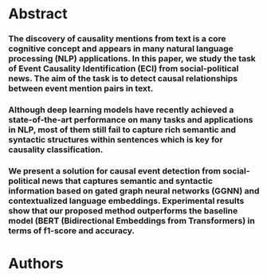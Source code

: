 # Abstract
### The discovery of causality mentions from  text is a core cognitive concept and appears in many natural language processing (NLP) applications. In this paper, we study the task of Event Causality Identification  (ECI) from social-political news. The aim of the task is to detect causal relationships between event mention pairs in text.
### Although deep learning models have recently achieved a state-of-the-art performance on many  tasks and applications in NLP, most of them still fail to capture rich semantic and syntactic structures within sentences which is  key for causality classification.  
### We present a solution for causal event detection from social-political news that captures semantic and syntactic information based on gated graph neural networks (GGNN) and contextualized language embeddings. Experimental results show that our proposed method outperforms the baseline model (BERT (Bidirectional Embeddings from Transformers) in terms of f1-score and accuracy.

# Authors

